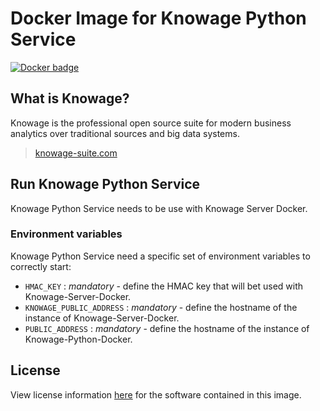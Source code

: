 # Docker Image for Knowage Python Service

[![Docker badge](https://img.shields.io/docker/pulls/knowagelabs/knowage-server-docker.svg)](https://hub.docker.com/r/knowagelabs/knowage-server-docker/)

## What is Knowage?

Knowage is the professional open source suite for modern business analytics over traditional sources and big data systems.

> [knowage-suite.com](https://www.knowage-suite.com)

## Run Knowage Python Service

Knowage Python Service needs to be use with Knowage Server Docker.

### Environment variables

Knowage Python Service need a specific set of environment variables to correctly start:

* ```HMAC_KEY``` : *mandatory* - define the HMAC key that will bet used with Knowage-Server-Docker.
* ```KNOWAGE_PUBLIC_ADDRESS``` : *mandatory* - define the hostname of the instance of Knowage-Server-Docker.
* ```PUBLIC_ADDRESS``` : *mandatory* - define the hostname of the instance of Knowage-Python-Docker.

## License

View license information [here](https://github.com/KnowageLabs/Knowage-Server/) for the software contained in this image.

